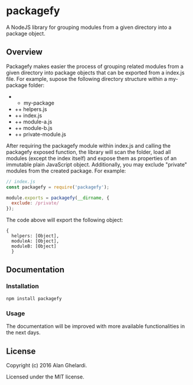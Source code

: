 # packagefy

A NodeJS library for grouping modules from a given directory into a package object.

## Overview

Packagefy makes easier the process of grouping related modules from a given directory into package objects that can be exported from a index.js file. For example, supose the following directory structure within a my-package folder:

* + my-package
* ++ helpers.js
* ++ index.js
* ++ module-a.js
* ++ module-b.js
* ++ private-module.js

After requiring the packagefy module within index.js and calling the packagefy exposed function, the library will scan the folder, load all modules (except the index itself) and expose them as properties of an immutable plain JavaScript object. Additionally, you may exclude "private" modules from the created package. For example:
```javascript
// index.js
const packagefy = require('packagefy');

module.exports = packagefy(__dirname, {
  exclude: /private/
});
```

The code above will export the following object:
```
{
  helpers: [Object],
  moduleA: [Object],
  moduleB: [Object]
  }
```

## Documentation

### Installation

```shell
npm install packagefy
```

### Usage

The documentation will be improved with more available functionalities in the next days.

## License

Copyright (c) 2016 Alan Ghelardi.

Licensed under the MIT license.
